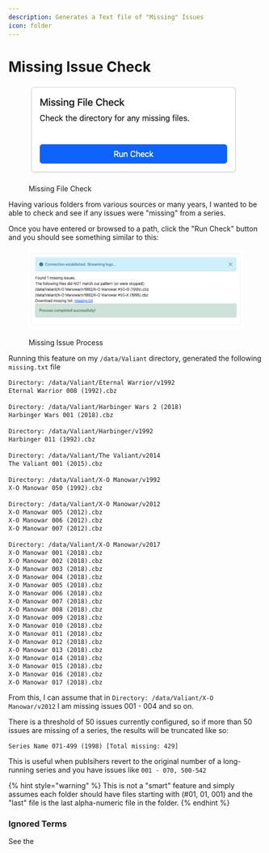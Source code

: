 ```yaml
---
description: Generates a Text file of "Missing" Issues
icon: folder
---
```


# Missing Issue Check

<figure><img src="../../.gitbook/assets/missing.png" alt=""><figcaption><p>Missing File Check</p></figcaption></figure>

Having various folders from various sources or many years, I wanted to be able to check and see if any issues were "missing" from a series.

Once you have entered or browsed to a path, click the "Run Check" button and you should see something similar to this:

<figure><img src="https://github.com/allaboutduncan/comic-utils/raw/main/images/missing.png" alt=""><figcaption><p>Missing Issue Process</p></figcaption></figure>

Running this feature on my `/data/Valiant` directory, generated the following `missing.txt` file

```
Directory: /data/Valiant/Eternal Warrior/v1992
Eternal Warrior 008 (1992).cbz

Directory: /data/Valiant/Harbinger Wars 2 (2018)
Harbinger Wars 001 (2018).cbz

Directory: /data/Valiant/Harbinger/v1992
Harbinger 011 (1992).cbz

Directory: /data/Valiant/The Valiant/v2014
The Valiant 001 (2015).cbz

Directory: /data/Valiant/X-O Manowar/v1992
X-O Manowar 050 (1992).cbz

Directory: /data/Valiant/X-O Manowar/v2012
X-O Manowar 005 (2012).cbz
X-O Manowar 006 (2012).cbz
X-O Manowar 007 (2012).cbz

Directory: /data/Valiant/X-O Manowar/v2017
X-O Manowar 001 (2018).cbz
X-O Manowar 002 (2018).cbz
X-O Manowar 003 (2018).cbz
X-O Manowar 004 (2018).cbz
X-O Manowar 005 (2018).cbz
X-O Manowar 006 (2018).cbz
X-O Manowar 007 (2018).cbz
X-O Manowar 008 (2018).cbz
X-O Manowar 009 (2018).cbz
X-O Manowar 010 (2018).cbz
X-O Manowar 011 (2018).cbz
X-O Manowar 012 (2018).cbz
X-O Manowar 013 (2018).cbz
X-O Manowar 014 (2018).cbz
X-O Manowar 015 (2018).cbz
X-O Manowar 016 (2018).cbz
X-O Manowar 017 (2018).cbz
```

From this, I can assume that in `Directory: /data/Valiant/X-O Manowar/v2012` I am missing issues 001 - 004 and so on.

There is a threshold of 50 issues currently configured, so if more than 50 issues are missing of a series, the results will be truncated like so:

```
Series Name 071-499 (1998) [Total missing: 429]
```

This is useful when publsihers revert to the original number of a long-running series and you have issues like `001 - 070, 500-542`

{% hint style="warning" %}
This is not a "smart" feature and simply assumes each folder should have files starting with (#01, 01, 001) and the "last" file is the last alpha-numeric file in the folder.
{% endhint %}

### Ignored Terms

See the&#x20;
